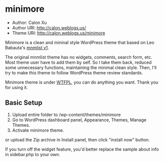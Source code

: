 minimore
========

- Author: Calon Xu
- Author URI: http://calon.weblogs.us/
- Theme URI: http://calon.weblogs.us/minimore

Minimore is a clean and mininal style WordPress theme that based on Leo Babauta's [mnmlist v1](http://mnmlist.com/theme).

The original mnmlist theme has no widgets, comments, search form, etc. Most theme user have to add them by self.
So I take them back, reduced some unnecessary functions, maintaining the minimal clean style.
Then, I'll try to make this theme to follow WordPress theme review standards.

Minimore theme is under [WTFPL](http://www.wtfpl.net), you can do anything you want.
Thank you for using it.

Basic Setup
---------------------------------
1. Upload entire folder to /wp-content/themes/minimore
2. Go to WordPress dashboard panel, Appearance, Themes, Manage Themes.
3. Activate minimore theme.

or upload the Zip archive in Install panel, then click "install now" button.

If you turn off the widget feature, you'd better replace the sample about info in sidebar.php to your own. 
